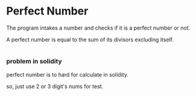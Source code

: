 # Perfect Number

The program intakes a number and checks if it is a perfect number or not. 

A perfect number is equal to the sum of its divisors excluding itself.

#

### problem in solidity
perfect number is to hard for calculate in solidity.

so, just use 2 or 3 digit's nums for test.
